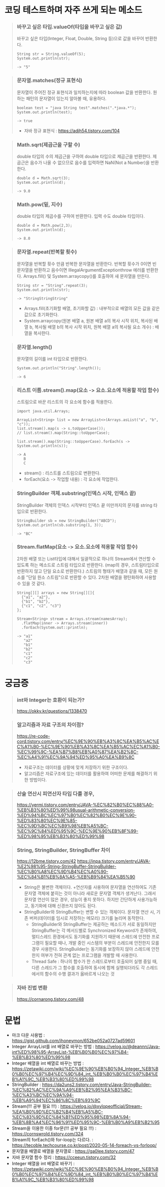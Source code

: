 # 코딩 테스트하며 자주 쓰게 되는 메소드

> ### 바꾸고 싶은 타입.valueOf(타입을 바꾸고 싶은 값)
>  바꾸고 싶은 타입(Integer, Float, Double, String 등)으로 값을 바꾸어 반환한다.
> ```
> String str = String.valueOf(5);
> System.out.println(str);
> 
> -> "5"
> ```

> ### 문자열.matches(정규 표현식)
>   문자열이 주어진 정규 표현식과 일치하는지에 따라 boolean 값을 반환한다.
>   원하는 패턴의 문자열이 있는지 알아볼 때, 유용하다.
> ```
> boolean test = "java String test".matches(".*java.*");
> System.out.println(test);
>
> -> true
> ```
> - 자바 정규 표현식 : https://adjh54.tistory.com/104

> ### Math.sqrt(제곱근을 구할 수)
>   double 타입의 수의 제곱근을 구하여 double 타입으로 제곱근을 반환한다.
>   제곱근은 음수가 나올 수 없으므로 음수를 입력하면 NaN(Not a Number)을 반환한다.
> ```
> double d = Math.sqrt(3);
> System.out.println(d);
>
> -> 9.0
> ```

> ### Math.pow(밑, 지수)
>   double 타입의 제곱수를 구하여 반환한다.
>   입력 수도 double 타입이다.
> ```
> double d = Math.pow(2,3);
> System.out.println(d);
>
> -> 8.0
> ```

> ### 문자열.repeat(반복할 횟수)
>   문자열을 반복할 횟수 만큼 반복한 문자열을 반환한다.
>   반복할 횟수가 0이면 빈 문자열을 반환하고 음수이면 IllegalArgumentExceptionthrow 에러를 반환한다.
>   Arrays.fill() 및 System.arraycopy()를 호출하여 새 문자열을 만든다.
> ```
> String str = "String".repeat(3);
> System.out.println(str);
> 
> -> "StringStringString"
> ```
>   - Arrays.fill(초기화할 배열, 초기화할 값) : 내부적으로 배열의 모든 값을 같은 값으로 초기화한다.
>   - System.arraycopy(원본 배열 a, 원본 배열 a의 복사 시작 위치, 복사된 배열 b, 복사될 배열 b의 복사 시작 위치, 원복 배열 a의 복사될 요소 개수) : 배열을 복사한다.

> ### 문자열.length()
>   문자열의 길이를 int 타입으로 반환한다.
> ```
> System.out.println("String".length());
>
> -> 6
> ```

> ### 리스트 이름.stream().map(요소 -> 요소.요소에 적용할 작업 함수)
>   스트림으로 바꾼 리스트의 각 요소에 함수를 적용한다.
> ```
> import java.util.Arrays;
>
> ArrayList<String> list = new ArrayList<>(Arrays.asList("a", "b", "c"));
> list.stream().map(s -> s.toUpperCase());
> // list.stream().map(String::toUpperCase);
>
> list.stream().map(String::toUpperCase).forEach(s -> System.out.println(s));
>
> -> A
>    B
>    C
> ```
>   - stream() : 리스트를 스트림으로 변환한다.
>   - forEach(요소 -> 작업할 내용) : 각 요소에 작업한다.

> ### StringBuilder 객체.substring(인덱스 시작, 인덱스 끝)
>   StringBuilder 객체의 인덱스 시작부터 인덱스 끝 미만까지의 문자를 string 타입으로 반환한다.
> ```
> StringBuilder sb = new StringBuilder("ABCD");
> System.out.println(sb.substring(1, 3));
> 
> -> "BC"
> ```

> ### Stream.flatMap(요소 -> 요소.요소에 적용할 작업 함수)
>   2차원 배열 또는 List타입에 대해서 일괄적으로 하나의 Stream에서 연산할 수 있도록 하는 메소드로 스트림 타입으로 반환한다.
>   (map의 경우, 스트림타입으로 반환하지 않고 단일 요소로 반환한다.)
>   스트림의 형태가 배열과 같을 때, 모든 원소를 "단일 원소 스트림"으로 반환할 수 있다.
>   2차원 배열을 평탄화하여 사용할 수 있을 것 같다.
> ```
> String[][] arrays = new String[][]{
>   {"a1", "a2"},
>   {"b1", "b2"},
>   {"c1", "c2", "c3"}
> };
>
> Stream<String> stream = Arrays.stream(namesArray);
>   .flatMap(inner -> Arrays.stream(inner))
>   .forEach(System.out::println);
>
> -> "a1"
>    "a2"
>    "b1"
>    "b2"
>    "c1"
>    "c2"
>    "c3"
> ```



# 궁금증

> ### int와 Integer는 호환이 되는가?
> https://okky.kr/questions/1338470

> ### 알고리즘과 자료 구조의 차이점?
> https://re-code-cord.tistory.com/entry/%EC%9E%90%EB%A3%8C%EA%B5%AC%EC%A1%B0-%EC%9E%90%EB%A3%8C%EA%B5%AC%EC%A1%B0-%EC%99%9C-%EA%B7%B8%EB%A0%87%EA%B2%8C-%EC%A4%91%EC%9A%94%ED%95%A0%EA%B9%8C
>   - 자료구조는 데이터를 상황에 맞게 저장하기 위한 구조이다.  
>   - 알고리즘은 자료구조에 있는 데이터를 활용하여 어떠한 문제를 해결하기 위한 방법이다.

> ### 산술 연산시 피연산자 타입 다를 경우,
> https://yermi.tistory.com/entry/JAVA-%EC%82%B0%EC%88%A0-%EB%B3%80%ED%99%98usual-arithmetic-conversion-%ED%94%BC%EC%97%B0%EC%82%B0%EC%9E%90-%ED%83%80%EC%9E%85-%EC%9D%BC%EC%B9%98%EB%A5%BC-%EC%9C%84%ED%95%9C-%EC%9E%90%EB%8F%99-%ED%98%95%EB%B3%80%ED%99%98

> ### String, StringBuilder, StringBuffer 차이
> https://12bme.tistory.com/42
> https://inpa.tistory.com/entry/JAVA-%E2%98%95-String-StringBuffer-StringBuilder-%EC%B0%A8%EC%9D%B4%EC%A0%90-%EC%84%B1%EB%8A%A5-%EB%B9%84%EA%B5%90
>   - String은 불변한 객체이다. +연산자를 사용하여 문자열을 연산하여도 기존 문자열 객체에 붙히는 것이 아니라 새로운 문자열 객체가 생겨난다. 그래서 문자열 연산이 많은 경우, 성능이 좋지 못하다. 하지만 간단하게 사용가능하고, 동기화에 대해 신경쓰지 않아도 된다.
>   - StringBuilder와 StringBuffer는 변할 수 있는 객체이다. 문자열 연산 시, 기존 버퍼(데이터를 임시로 저장하는 메모리) 크기를 늘리며 동작한다.
>     - StringBuilder와 StringBuffer는 제공하는 메소드가 서로 동일하지만 StringBuffer는 각 메서드별로 Synchronized Keyword가 존재하여, 멀티스레드 환경에서도 동기화를 지원하기 때문에 스레드에 안전한 프로그램이 필요할 때나, 개발 중인 시스템의 부분이 스레드에 안전한지 모를 경우 사용한다. StringBuilder는 동기화를 보장하지 않아 스레드에 안전한지 여부가 전혀 관계 없는 프로그램을 개발할 때 사용한다.
>     - Thread Safe : 하나의 함수가 한 스레드로부터 호출되어 실행 중일 때, 다른 스레드가 그 함수를 호출하여 동시에 함께 실행되더라도 각 스레드에서의 함수의 수행 결과가 옳바르게 나오는 것

> ### 자바 진법 변환
> https://cornarong.tistory.com/48
# 문법

- 마크 다운 사용법 : https://gist.github.com/ihoneymon/652be052a0727ad59601
- Integer ArrayList를 int 배열로 바꾸는 방법 : https://velog.io/@deannn/Java-int%ED%98%95-ArrayList-%EB%B0%B0%EC%97%B4-%EB%B3%80%ED%99%98
- Integer 배열을 int 배열로 바꾸는 방법 : https://zetawiki.com/wiki/%EC%9E%90%EB%B0%94_Integer_%EB%B0%B0%EC%97%B4%EC%9D%84_int_%EB%B0%B0%EC%97%B4%EB%A1%9C_%EB%B3%80%ED%99%98
- StringBuilder : https://da2uns2.tistory.com/entry/Java-StringBuilder-%EC%82%AC%EC%9A%A9%EB%B2%95%EA%B3%BC-%EC%A3%BC%EC%9A%94-%EB%A9%94%EC%86%8C%EB%93%9C
- Stream(!!! 공부 필요 !!!) : https://velog.io/@xylopeofficial/Stream-%EA%B0%9D%EC%B2%B4%EB%A5%BC-%EC%83%9D%EC%84%B1%ED%95%98%EB%8A%94-%EB%8B%A4%EC%96%91%ED%95%9C-%EB%B0%A9%EB%B2%95
- Stream을 이용한 이중 for문(!!! 공부 필요 !!!) : https://cornswrold.tistory.com/324
- Stream의 forEach()와 for-loop는 다르다. : https://tecoble.techcourse.co.kr/post/2020-05-14-foreach-vs-forloop/
- 문자열을 배열로 배열을 문자열로 : https://ga0lee.tistory.com/47
- 자바 문자열 함수 정리 : https://cceeun.tistory.com/32
- Integer 배열을 int 배열로 바꾸기 : https://zetawiki.com/wiki/%EC%9E%90%EB%B0%94_Integer_%EB%B0%B0%EC%97%B4%EC%9D%84_int_%EB%B0%B0%EC%97%B4%EB%A1%9C_%EB%B3%80%ED%99%98
